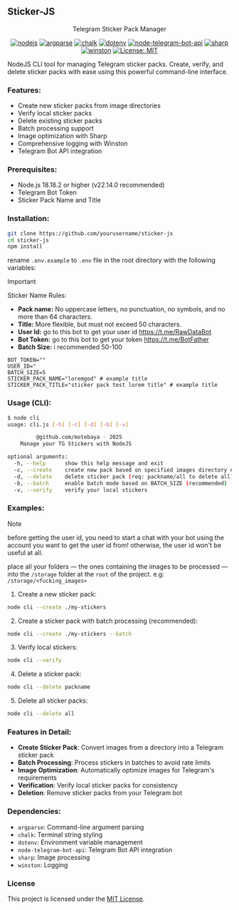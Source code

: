## Sticker-JS

<div align="center">
Telegram Sticker Pack Manager

[![nodejs](https://img.shields.io/badge/nodeJs-18.18.2-green?logo=node.js&logoColor=green)](https://nodejs.org)
[![argparse](https://img.shields.io/badge/argparse-2.0.1-blue?logo=nodedotjs&logoColor=white)](https://www.npmjs.com/package/argparse)
[![chalk](https://img.shields.io/badge/chalk-5.4.1-yellow?logo=javascript&logoColor=white)](https://www.npmjs.com/package/chalk)
[![dotenv](https://img.shields.io/badge/dotenv-16.5.0-lightgrey?logo=dotenv&logoColor=white)](https://www.npmjs.com/package/dotenv)
[![node-telegram-bot-api](https://img.shields.io/badge/node--telegram--bot--api-0.66.0-0088cc?logo=telegram&logoColor=white)](https://www.npmjs.com/package/node-telegram-bot-api)
[![sharp](https://img.shields.io/badge/sharp-0.34.2-green?logo=sharp&logoColor=white)](https://sharp.pixelplumbing.com)
[![winston](https://img.shields.io/badge/winston-3.17.0-blue?logo=winston&logoColor=white)](https://github.com/winstonjs/winston)
[![License: MIT](https://img.shields.io/badge/License-MIT-red.svg?logo=github)](https://opensource.org/licenses/MIT)

</div>

NodeJS CLI tool for managing Telegram sticker packs. Create, verify, and delete sticker packs with ease using this powerful command-line interface.

### Features:

- Create new sticker packs from image directories
- Verify local sticker packs
- Delete existing sticker packs
- Batch processing support
- Image optimization with Sharp
- Comprehensive logging with Winston
- Telegram Bot API integration

### Prerequisites:

- Node.js 18.18.2 or higher (v22.14.0 recommended)
- Telegram Bot Token
- Sticker Pack Name and Title

### Installation:

```bash
git clone https://github.com/yourusername/sticker-js
cd sticker-js
npm install
```

rename `.env.example` to `.env` file in the root directory with the following variables:

> [!important]
> Sticker Name Rules:
>
> - **Pack name:** No uppercase letters, no punctuation, no symbols, and no more than 64 characters.
> - **Title:** More flexible, but must not exceed 50 characters.
> - **User Id:** go to this bot to get your user id https://t.me/RawDataBot
> - **Bot Token:** go to this bot to get your token https://t.me/BotFather
> - **Batch Size:** i recommended 50-100

```env
BOT_TOKEN=""
USER_ID="
BATCH_SIZE=5
STICKER_PACK_NAME="loremgod" # example title
STICKER_PACK_TITLE="sticker pack test lorem title" # example title
```

### Usage (CLI):

```bash
$ node cli
usage: cli.js [-h] [-c] [-d] [-b] [-v]

         @github.com/motebaya - 2025
    Manage your TG Stickers with NodeJS

optional arguments:
  -h, --help      show this help message and exit
  -c, --create    create new pack based on specified images directory name
  -d, --delete    delete sticker pack (req: packname/all to delete all)
  -b, --batch     enable batch mode based on BATCH_SIZE (recommended)
  -v, --verify    verify your local stickers
```

### Examples:

> [!note]
> before getting the user id, you need to start a chat with your bot using the account you want to get the user id from!
> otherwise, the user id won't be useful at all.

place all your folders — the ones containing the images to be processed — into the `/storage` folder at the `root` of the project.
e.g: `/storage/<fucking_images>`

1. Create a new sticker pack:

```bash
node cli --create ./my-stickers
```

2. Create a sticker pack with batch processing (recommended):

```bash
node cli --create ./my-stickers --batch
```

3. Verify local stickers:

```bash
node cli --verify
```

4. Delete a sticker pack:

```bash
node cli --delete packname
```

5. Delete all sticker packs:

```bash
node cli --delete all
```

### Features in Detail:

- **Create Sticker Pack**: Convert images from a directory into a Telegram sticker pack
- **Batch Processing**: Process stickers in batches to avoid rate limits
- **Image Optimization**: Automatically optimize images for Telegram's requirements
- **Verification**: Verify local sticker packs for consistency
- **Deletion**: Remove sticker packs from your Telegram bot

### Dependencies:

- `argparse`: Command-line argument parsing
- `chalk`: Terminal string styling
- `dotenv`: Environment variable management
- `node-telegram-bot-api`: Telegram Bot API integration
- `sharp`: Image processing
- `winston`: Logging

### License

This project is licensed under the [MIT License](LICENSE).
